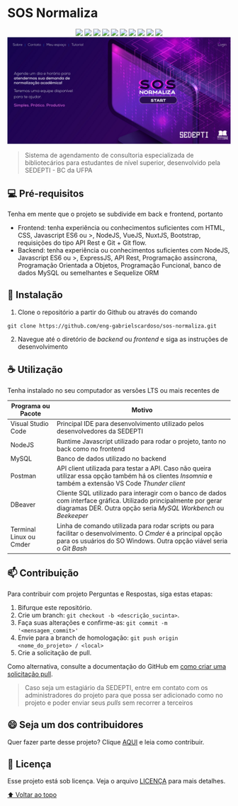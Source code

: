 # SOS Normaliza

<div style="margin: 0 auto; text-align: center;">  
  <img src="https://img.shields.io/badge/JavaScript-323330?style=for-the-badge&logo=javascript&logoColor=F7DF1E">
  <img src="https://img.shields.io/badge/MySQL-005C84?style=for-the-badge&logo=mysql&logoColor=white">
  <img src="https://img.shields.io/badge/Sequelize-52B0E7?style=for-the-badge&logo=Sequelize&logoColor=white">
  <img src="https://img.shields.io/badge/Node.js-339933?style=for-the-badge&logo=nodedotjs&logoColor=white">
  <img src="https://img.shields.io/badge/npm-CB3837?style=for-the-badge&logo=npm&logoColor=white">
  <img src="https://img.shields.io/badge/Express.js-000000?style=for-the-badge&logo=express&logoColor=white">
  <img src="https://img.shields.io/badge/Bootstrap-563D7C?style=for-the-badge&logo=bootstrap&logoColor=white">
  <img src="https://img.shields.io/badge/nuxt.js-00C58E?style=for-the-badge&logo=nuxtdotjs&logoColor=white">
  <img src="https://img.shields.io/badge/Git-F05032?style=for-the-badge&logo=git&logoColor=white">
  <img src="https://img.shields.io/badge/Linux-FCC624?style=for-the-badge&logo=linux&logoColor=black">
</div>


<img src="docs/images/banner.png" alt="exemplo imagem">

> Sistema de agendamento de consultoria especializada de bibliotecários para estudantes de nível superior, desenvolvido pela SEDEPTI - BC da UFPA

## 💻 Pré-requisitos

Tenha em mente que o projeto se subdivide em back e frontend, portanto

* Frontend: tenha experiência ou conhecimentos suficientes com HTML, CSS, Javascript ES6 ou >, NodeJS, VueJS, NuxtJS, Bootstrap, requisições do tipo API Rest e Git + Git flow.
* Backend: tenha experiência ou conhecimentos suficientes com NodeJS, Javascript ES6 ou >, ExpressJS, API Rest, Programação assíncrona, Programação Orientada a Objetos, Programação Funcional, banco de dados MySQL ou semelhantes e Sequelize ORM

## 🚀 Instalação

1. Clone o repositório a partir do Github ou através do comando
```shell
git clone https://github.com/eng-gabrielscardoso/sos-normaliza.git
```
2. Navegue até o diretório de *backend* ou *frontend* e siga as instruções de desenvolvimento

## ☕ Utilização

Tenha instalado no seu computador as versões LTS ou mais recentes de

|Programa ou Pacote|Motivo|
|------------------|----|
|Visual Studio Code|Principal IDE para desenvolvimento utilizado pelos desenvolvedores da SEDEPTI|
|NodeJS|Runtime Javascript utilizado para rodar o projeto, tanto no back como no frontend|
|MySQL|Banco de dados utilizado no backend|
|Postman|API client utilizada para testar a API. Caso não queira utilizar essa opção também há os clientes *Insomnia* e também a extensão VS Code *Thunder client*|
|DBeaver|Cliente SQL utilizado para interagir com o banco de dados com interface gráfica. Utilizado principalmente por gerar diagramas DER. Outra opção seria *MySQL Workbench* ou *Beekeeper*|
|Terminal Linux ou Cmder|Linha de comando utilizada para rodar scripts ou para facilitar o desenvolvimento. O *Cmder* é a principal opção para os usuários do SO Windows. Outra opção viável seria o *Git Bash*|

## 📫 Contribuição

Para contribuir com projeto Perguntas e Respostas, siga estas etapas:

1. Bifurque este repositório.
2. Crie um branch: `git checkout -b <descrição_sucinta>`.
3. Faça suas alterações e confirme-as: `git commit -m '<mensagem_commit>'`
4. Envie para a branch de homologação: `git push origin <nome_do_projeto> / <local>`
5. Crie a solicitação de pull.

Como alternativa, consulte a documentação do GitHub em [como criar uma solicitação pull](https://help.github.com/en/github/collaborating-with-issues-and-pull-requests/creating-a-pull-request).

> Caso seja um estagiário da SEDEPTI, entre em contato com os administradores do projeto para que possa ser adicionado como no projeto e poder enviar seus *pulls* sem recorrer a terceiros

## 😄 Seja um dos contribuidores<br>

Quer fazer parte desse projeto? Clique [AQUI](CONTRIBUTING.md) e leia como contribuir.

## 📝 Licença

Esse projeto está sob licença. Veja o arquivo [LICENÇA](LICENCE.md) para mais detalhes.

[⬆ Voltar ao topo](#sos-normaliza)<br>